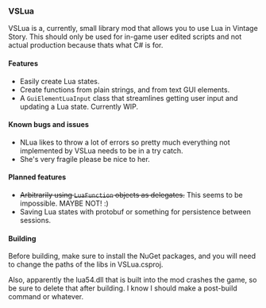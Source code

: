### VSLua

VSLua is a, currently, small library mod that allows you to use Lua in Vintage Story. This should only be used for in-game user edited scripts and not actual production because thats what C# is for.

#### Features
- Easily create Lua states.
- Create functions from plain strings, and from text GUI elements.
- A `GuiElementLuaInput` class that streamlines getting user input and updating a Lua state. Currently WIP.

#### Known bugs and issues
- NLua likes to throw a lot of errors so pretty much everything not implemented by VSLua needs to be in a try catch.
- She's very fragile please be nice to her.

#### Planned features
- ~~Arbitrarily using `LuaFunction` objects as delegates.~~ This seems to be impossible. MAYBE NOT! :)
- Saving Lua states with protobuf or something for persistence between sessions.

#### Building
Before building, make sure to install the NuGet packages, and you will need to change the paths of the libs in VSLua.csproj.

Also, apparently the lua54.dll that is built into the mod crashes the game, so be sure to delete that after building. I know I should make a post-build command or whatever.